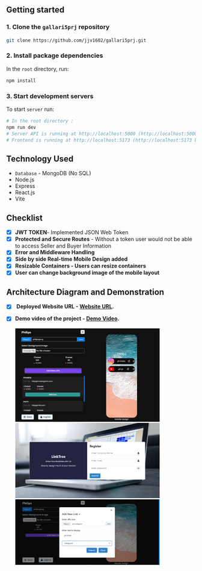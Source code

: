 
## Getting started

### 1. Clone the `gallari5prj` repository


```bash
git clone https://github.com/jjv1602/gallari5prj.git
```
### 2. Install package dependencies

In the `root` directory, run:

```bash
npm install
```

### 3. Start development servers

To start `server` run:

```bash
# In the root directory :
npm run dev
# Server API is running at http://localhost:5000 (http://localhost:5000 by default)
# Frontend is running at http://localhost:5173 (http://localhost:5173 by default)
```



## Technology Used

* `Database` - MongoDB (No SQL)
* Node.js
* Express
* React.js
* Vite
## Checklist
- [x] <b>JWT TOKEN</b>- Implemented JSON Web Token
- [x] <b>Protected and Secure Routes</b> - Without a token user would not be able to access Seller and Buyer Information
- [x] <b>Error and Middleware Handling</b>
- [x] <b>Side by side Real-time Mobile Design added
- [x] <b>Resizable Containers - Users can resize containers
- [x] <b>User can change background image of the mobile layout

## Architecture Diagram and Demonstration 
- [x] <b> Deployed Website URL </b>-  [Website URL](https://gallari5prj-hoinsd8lm-jjv1602.vercel.app/).
- [x] <b>Demo video of the project </b>-  [Demo Video](https://drive.google.com/file/d/1AnU84NAWfe6Cf8fHm3NFewiqdXAd80qR/view?usp=sharing).
<br><br>
  <img src="/Images/design.jpg" width="80%" height="80%">
  <img src="/Images/login.jpg" width="80%" height="80%">
  <img src="/Images/newlink.jpg" width="80%" height="80%">

